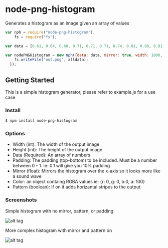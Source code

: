 # node-png-histogram
Generates a histogram as an image given an array of values 

```js
var nph = require("node-png-histogram"),
	fs = require("fs");

var data = [0.61, 0.64, 0.68, 0.71, 0.71, 0.71, 0.74, 0.81, 0.88, 0.91, 0.91, 0.91, 0.91, 0.91, 0.91, 0.91, 0.91, 0.91, 0.91, 0.91, 0.91, 0.91, 0.91, 0.91, 0.91, 0.91, 0.91, 0.91, 0.91, 0.91, 0.91, 0.91, 0.91, 0.91, 0.91, 0.91, 0.91, 0.91, 0.91, 0.9, 0.79, 0.68, 0.57, 0.46, 0.35, 0.24, 0.13, 0.02, 0, 0, 0, 0, 0, 0, 0, 0, 0, 0, 0, 0, 0, 0, 0, 0, 0, 0, 0, 0, 0, 0, 0, 0, 0, 0, 0, 0, 0, 0, 0, 0, 0, 0, 0, 0, 0, 0, 0, 0, 0, 0, 0, 0, 0, 0, 0, 0, 0, 0, 0, 0, 0, 0, 0, 0, 0, 0, 0, 0, 0, 0, 0, 0, 0, 0, 0, 0, 0, 0, 0, 0, 0, 0, 0, 0, 0, 0, 0, 0, 0, 0, 0, 0, 0, 0, 0, 0, 0, 0, 0, 0, 0, 0, 0, 0, 0, 0, 0, 0, 0, 0, 0, 0, 0, 0, 0, 0, 0, 0, 0, 0, 0, 0, 0, 0, 0, 0, 0, 0, 0, 0, 0, 0, 0, 0, 0, 0, 0, 0, 0, 0, 0, 0, 0, 0, 0, 0, 0, 0, 0, 0, 0, 0, 0, 0, 0, 0, 0, 0, 0, 0, 0, 0, 0, 0, 0, 0, 0, 0, 0, 0, 0, 0, 0, 0, 0, 0, 0, 0, 0, 0, 0, 0, 0, 0, 0, 0, 0, 0, 0, 0, 0, 0, 0, 0, 0, 0, 0, 0, 0, 0, 0, 0, 0, 0, 0, 0, 0, 0, 0, 0, 0, 0, 0, 0, 0, 0, 0, 0, 0, 0, 0, 0, 0, 0, 0.01, 0.12, 0.23, 0.34, 0.45, 0.56, 0.67, 0.78, 0.88, 0.91, 0.91, 0.91, 0.91, 0.91, 0.91, 0.91, 0.91, 0.91, 0.91, 0.91, 0.91, 0.91, 0.91, 0.91, 0.91, 0.9, 0.83, 0.76, 0.67, 0.56, 0.45, 0.35, 0.26, 0.17, 0.15, 0.15];

var nodePNGHistogram = new nph({data: data, mirror: true, width: 1800, height: 150, color: {r: 0, g: 0, b:0, a: 100}, pattern: true}).generatePNG(function (alldata) {
    fs.writeFile('out.png', alldata);
  });
```

## Getting Started

This is a simple histogram generator, please refer to example.js for a use case

### Install

```sh
$ npm install node-png-histogram
```

### Options

- Width (int): The width of the output image
- Height (int): The height of the output image
- Data (Required): An array of numbers
- Padding: The padding (top-bottom) to be included. Must be a number between 0 - 1. ie: 0.1 will give you 10% padding 
- Mirror (float): Mirrors the histogram over the x-axis so it looks more like a sound wave 
- Color: an object containg RGBA values ie:  {r: 0, g: 0, b:0, a: 100}
- Pattern (boolean): If on it adds horizantal stripes to the output

### Screenshots

Simple histogram with no mirror, pattern, or padding

![alt tag](http://i.imgur.com/OAAyLaV.png)


More complex histogram with mirror and pattern on

![alt tag](http://i.imgur.com/6CiCvBL.png)




